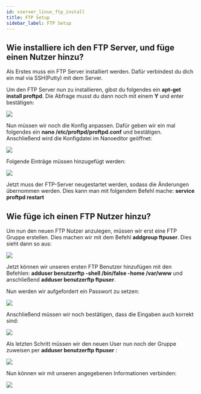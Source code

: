 ```yaml
---
id: vserver_linux_ftp_install
title: FTP Setup
sidebar_label: FTP Setup
---
```


## Wie installiere ich den FTP Server, und füge einen Nutzer hinzu? 

Als Erstes muss ein FTP Server installiert werden. Dafür verbindest du dich ein mal via SSH(Putty) mit dem Server.

Um den FTP Server nun zu installieren, gibst du folgendes ein **apt-get install proftpd**. Die Abfrage musst du dann noch mit einem **Y** und enter bestätigen:

![](https://screensaver01.zap-hosting.com/index.php/s/3ezywWn4sictxdG/preview)

Nun müssen wir noch die Konfig anpassen. Dafür geben wir ein mal folgendes ein **nano /etc/proftpd/proftpd.conf** und bestätigen. Anschließend wird die Konfigdatei im Nanoeditor geöffnet:

![](https://screensaver01.zap-hosting.com/index.php/s/HaRWdW454adBCfS/preview)

Folgende Einträge müssen hinzugefügt werden: 

![](https://screensaver01.zap-hosting.com/index.php/s/Gbm33KceGnsCRxY/preview)

Jetzt muss der FTP-Server neugestartet werden, sodass die Änderungen übernommen werden. Dies kann man mit folgendem Befehl mache: **service proftpd restart**

## Wie füge ich einen FTP Nutzer hinzu? 

Um nun den neuen FTP Nutzer anzulegen, müssen wir erst eine FTP Gruppe erstellen. Dies machen wir mit dem Befehl **addgroup ftpuser**. Dies sieht dann so aus: 

![](https://screensaver01.zap-hosting.com/index.php/s/R9WgRJpCpPJ9Dbs/preview)


Jetzt können wir unseren ersten FTP Benutzer hinzufügen mit den Befehlen: **adduser benutzerftp -shell /bin/false -home /var/www** und anschließend **adduser benutzerftp ftpuser**.

Nun werden wir aufgefordert ein Passwort zu setzen: 

![](https://screensaver01.zap-hosting.com/index.php/s/mpzTn6iSQDFXyMJ/preview)

Anschließend müssen wir noch bestätigen, dass die Eingaben auch korrekt sind: 

![](https://screensaver01.zap-hosting.com/index.php/s/CTD6Xy4HaiopLGe/preview)

Als letzten Schritt müssen wir den neuen User nun noch der Gruppe zuweisen per **adduser benutzerftp ftpuser** :

![](https://screensaver01.zap-hosting.com/index.php/s/SJ6y7FWESdYYErA/preview)

Nun können wir mit unseren angegebenen Informationen verbinden:

![](https://screensaver01.zap-hosting.com/index.php/s/LWkkiXGq3o5nbjA/preview)



